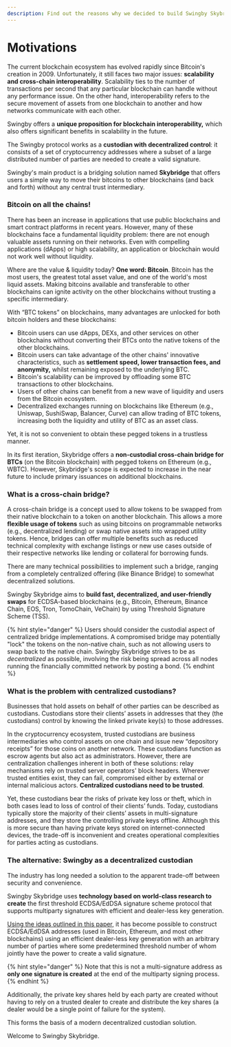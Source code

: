 ```yaml
---
description: Find out the reasons why we decided to build Swingby Skybridge.
---
```


# Motivations

The current blockchain ecosystem has evolved rapidly since Bitcoin's creation in 2009. Unfortunately, it still faces two major issues: **scalability and cross-chain interoperability**. Scalability ties to the number of transactions per second that any particular blockchain can handle without any performance issue. On the other hand, interoperability refers to the secure movement of assets from one blockchain to another and how networks communicate with each other.

Swingby offers a **unique proposition for blockchain interoperability,** which also offers significant benefits in scalability in the future.

The Swingby protocol works as a **custodian with decentralized control**: it consists of a set of cryptocurrency addresses where a subset of a large distributed number of parties are needed to create a valid signature.

Swingby's main product is a bridging solution named **Skybridge** that offers users a simple way to move their bitcoins to other blockchains \(and back and forth\) without any central trust intermediary. 

### Bitcoin on all the chains!

There has been an increase in applications that use public blockchains and smart contract platforms in recent years. However, many of these blockchains face a fundamental liquidity problem: there are not enough valuable assets running on their networks. Even with compelling applications \(dApps\) or high scalability, an application or blockchain would not work well without liquidity. 

Where are the value & liquidity today? **One word: Bitcoin**. Bitcoin has the most users, the greatest total asset value, and one of the world's most liquid assets. Making bitcoins available and transferable to other blockchains can ignite activity on the other blockchains without trusting a specific intermediary.

With “BTC tokens” on blockchains, many advantages are unlocked for both bitcoin holders and these blockchains:

* Bitcoin users can use dApps, DEXs, and other services on other blockchains without converting their BTCs onto the native tokens of the other blockchains.
* Bitcoin users can take advantage of the other chains' innovative characteristics, such as **settlement speed, lower transaction fees, and anonymity,** whilst remaining exposed to the underlying BTC.
* Bitcoin's scalability can be improved by offloading some BTC transactions to other blockchains.
* Users of other chains can benefit from a new wave of liquidity and users from the Bitcoin ecosystem.
* Decentralized exchanges running on blockchains like Ethereum \(e.g., Uniswap, SushiSwap, Balancer, Curve\) can allow trading of BTC tokens, increasing both the liquidity and utility of BTC as an asset class.

Yet, it is not so convenient to obtain these pegged tokens in a trustless manner.

In its first iteration, Skybridge offers a **non-custodial cross-chain bridge for BTCs** \(on the Bitcoin blockchain\) with pegged tokens on Ethereum \(e.g., WBTC\). However, Skybridge's scope is expected to increase in the near future to include primary issuances on additional blockchains.

### What is a cross-chain bridge?

A cross-chain bridge is a concept used to allow tokens to be swapped from their native blockchain to a token on another blockchain. This allows a more **flexible usage of tokens** such as using bitcoins on programmable networks \(e.g., decentralized lending\) or swap native assets into wrapped utility tokens. Hence, bridges can offer multiple benefits such as reduced technical complexity with exchange listings or new use cases outside of their respective networks like lending or collateral for borrowing funds. ‌

There are many technical possibilities to implement such a bridge, ranging from a completely centralized offering \(like Binance Bridge\) to somewhat decentralized solutions. ‌

Swingby Skybridge aims to **build fast, decentralized, and user-friendly swaps** for ECDSA-based blockchains \(e.g., Bitcoin, Ethereum, Binance Chain, EOS, Tron, TomoChain, VeChain\) by using Threshold Signature Scheme \(TSS\).

{% hint style="danger" %}
Users should consider the custodial aspect of centralized bridge implementations. A compromised bridge may potentially "lock" the tokens on the non-native chain, such as not allowing users to swap back to the native chain. Swingby Skybridge strives to be as _decentralized_ as possible, involving the risk being spread across all nodes running the financially committed network by posting a bond.
{% endhint %}

### **What is the problem with centralized custodians?**

Businesses that hold assets on behalf of other parties can be described as custodians. Custodians store their clients’ assets in addresses that they \(the custodians\) control by knowing the linked private key\(s\) to those addresses.

In the cryptocurrency ecosystem, trusted custodians are business intermediaries who control assets on one chain and issue new “depository receipts” for those coins on another network. These custodians function as escrow agents but also act as administrators. However, there are centralization challenges inherent in both of these solutions: relay mechanisms rely on trusted server operators' block headers. Wherever trusted entities exist, they can fail, compromised either by external or internal malicious actors. **Centralized custodians need to be trusted**.

Yet, these custodians bear the risks of private key loss or theft, which in both cases lead to loss of control of their clients’ funds. Today, custodians typically store the majority of their clients’ assets in multi-signature addresses, and they store the controlling private keys offline. Although this is more secure than having private keys stored on internet-connected devices, the trade-off is inconvenient and creates operational complexities for parties acting as custodians.

### **The alternative: Swingby as a decentralized custodian**

The industry has long needed a solution to the apparent trade-off between security and convenience.

Swingby Skybridge uses **technology based on world-class research to create** the first threshold ECDSA/EdDSA signature scheme protocol that supports multiparty signatures with efficient and dealer-less key generation.

[Using the ideas outlined in this paper,](https://eprint.iacr.org/2019/114.pdf) it has become possible to construct ECDSA/EdDSA addresses \(used in Bitcoin, Ethereum, and most other blockchains\) using an efficient dealer-less key generation with an arbitrary number of parties where some predetermined threshold number of whom jointly have the power to create a valid signature.

{% hint style="danger" %}
Note that this is not a multi-signature address as **only one signature is created** at the end of the multiparty signing process.
{% endhint %}

Additionally, the private key shares held by each party are created without having to rely on a trusted dealer to create and distribute the key shares \(a dealer would be a single point of failure for the system\).

This forms the basis of a modern decentralized custodian solution. 

Welcome to Swingby Skybridge.

